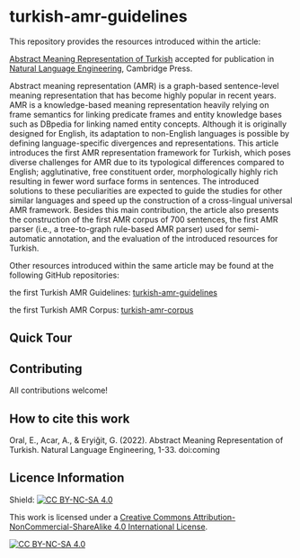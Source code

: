 # turkish-amr-guidelines

This repository provides the resources introduced within the article:

[Abstract Meaning Representation of Turkish](https://www.cambridge.org/core/journals/natural-language-engineering) accepted for publication in [Natural Language Engineering](https://www.cambridge.org/core/journals/natural-language-engineering), Cambridge Press.


Abstract meaning representation (AMR) is a graph-based sentence-level meaning representation that has become highly popular in recent years. AMR is a knowledge-based meaning representation heavily relying on frame semantics for linking predicate frames and entity knowledge bases such as DBpedia for linking named entity concepts. Although it is originally designed for English, its adaptation to non-English languages is possible by defining language-specific divergences and representations. This article introduces the first AMR representation framework for Turkish, which poses diverse challenges for AMR due to its typological differences compared to English; agglutinative, free constituent order, morphologically highly rich resulting in fewer word surface forms in sentences. The introduced solutions to these peculiarities are expected to guide the studies for other similar languages and speed up the construction of a cross-lingual universal AMR framework. Besides this main contribution, the article also presents the construction of the first AMR corpus of 700 sentences, the first AMR parser (i.e., a tree-to-graph rule-based AMR parser)
used for semi-automatic annotation, and the evaluation of the introduced resources for Turkish. 


Other resources introduced within the same article may be found at the following GitHub repositories:

the first Turkish AMR Guidelines: [turkish-amr-guidelines](https://github.com/amr-turkish/turkish-amr-parser)


the first Turkish AMR Corpus: [turkish-amr-corpus](https://github.com/amr-turkish/turkish-amr-corpus)

## Quick Tour


## Contributing

All contributions welcome!

## How to cite this work

Oral, E., Acar, A., & Eryiğit, G. (2022). Abstract Meaning Representation of Turkish. Natural Language Engineering, 1-33. doi:coming

## Licence Information

Shield: [![CC BY-NC-SA 4.0][cc-by-nc-sa-shield]][cc-by-nc-sa]

This work is licensed under a
[Creative Commons Attribution-NonCommercial-ShareAlike 4.0 International License][cc-by-nc-sa].

[![CC BY-NC-SA 4.0][cc-by-nc-sa-image]][cc-by-nc-sa]

[cc-by-nc-sa]: http://creativecommons.org/licenses/by-nc-sa/4.0/
[cc-by-nc-sa-image]: https://licensebuttons.net/l/by-nc-sa/4.0/88x31.png
[cc-by-nc-sa-shield]: https://img.shields.io/badge/License-CC%20BY--NC--SA%204.0-lightgrey.svg

